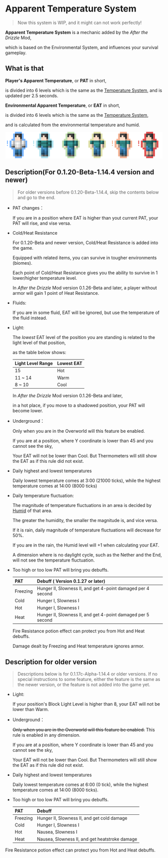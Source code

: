 # Apparent Temperature System

> Now this system is WIP, and it might can not work perfectly!

**Apparent Temperature System** is a mechanic added by the *After the Drizzle* Mod,

which is based on the Environmental System, and influences your survival gameplay.

## What is that

**Player's Apparent Temperature**, or **PAT** in short, 

is divided into 6 levels which is the same as the [Temperature System](humid.md), and is updated per 2.5 seconds.

**Environmental Apparent Temperature**, or **EAT** in short, 

is divided into 6 levels which is the same as the [Temperature System](humid.md), 

and is calculated from the environmental temperature and humid.

![Icons of all levels of PAT](../.gitbook/assets/temperature.png)

## Description(For 0.1.20-Beta-1.14.4 version and newer)

> For older versions before 0.1.20-Beta-1.14.4, skip the contents below and go to the end.

- PAT changes：

  If you are in a position where EAT is higher than yout current PAT, your PAT will rise, and vise versa.

- Cold/Heat Resistance

  For 0.1.20-Beta and newer version, Cold/Heat Resistance is added into the game.
  
  Equipped with related items, you can survive in tougher environments (biomes).

  Each point of Cold/Heat Resistance gives you the ability to survive in 1 lower/higher temperature level.
  
  In *After the Drizzle* Mod version 0.1.26-Beta and later, a player without armor will gain 1 point of Heat Resistance.

- Fluids:

  If you are in some fluid, EAT will be ignored, but use the temperature of the fluid instead.

- Light:

  The *lowest* EAT level of the position you are standing is related to the light level of that position,
  
  as the table below shows:

  | Light Level Range | Lowest EAT |
  |---------------|------------------|
  |         15         |          Hot         |
  |     11 ~ 14    |           Warm        |
  |      8 ~ 10     |           Cool         |
  
  In *After the Drizzle* Mod version 0.1.26-Beta and later, 
  
  in a hot place, if you move to a shadowed position, your PAT will become lower.

- Underground：

  Only when you are in the Overworld will this feature be enabled.
  
  If you are at a position, where Y coordinate is lower than 45 and you cannot see the sky,
  
  Your EAT will not be lower than Cool. But Thermometers will still show the EAT as if this rule did not exist.

- Daily highest and lowest temperatures

  Daily lowest temperature comes at 3:00 (21000 ticks), while the highest temperature comes at 14:00 (8000 ticks)

- Daily temperature fluctuation:

  The magnitude of temperature fluctuations in an area is decided by [Humid](humid.md) of that area.
  
  The greater the humidity, the smaller the magnitude is, and vice versa.
  
  If it is rain, daily magnitude of temperature fluctuations will decrease for 50%.

  If you are in the rain, the Humid level will +1 when calculating your EAT.
  
  A dimension where is no daylight cycle, such as the Nether and the End, will not see the temperature fluctuation.

- Too high or too low PAT will bring you debuffs.

  | PAT | Debuff ( Version 0.1.27 or later) |
  |----------|-----------|
  |    Freezing   | Hunger Ⅱ, Slowness Ⅱ, and get 4-point damaged per 4 second |
  |    Cold   | Hunger Ⅰ, Slowness Ⅰ |
  |    Hot   | Hunger Ⅰ, Slowness Ⅰ |
  |    Heat   | Hunger Ⅱ, Slowness Ⅱ, and get 4-point damaged per 5 second |

  Fire Resistance potion effect can protect you from Hot and Heat debuffs.

  Damage dealt by Freezing and Heat temperature ignores armor.

## Description for older version

> Descriptions below is for 0.1.17c-Alpha-1.14.4 or older versions. If no special instructions to some feature, either the feature is the same as the newer version, or the feature is not added into the game yet.

- Light:

  If your position's Block Light Level is higher than 8, your EAT will not be lower than Warm.

- Underground：

  ~~Only when you are in the Overworld will this feature be enabled.~~ This rule is enabled in any dimension.
  
  If you are at a position, where Y coordinate is lower than 45 and you cannot see the sky,
  
  Your EAT will not be lower than Cool. But Thermometers will still show the EAT as if this rule did not exist.
- Daily highest and lowest temperatures

  Daily lowest temperature comes at 6:00 (0 tick), while the highest temperature comes at 14:00 (8000 ticks).


- Too high or too low PAT will bring you debuffs.

  | PAT | Debuff |
  |----------|-----------|
  |    Freezing   | Hunger Ⅱ, Slowness Ⅱ, and get cold damage |
  |    Cold   | Hunger Ⅰ, Slowness Ⅰ |
  |    Hot   | Nausea, Slowness Ⅰ |
  |    Heat   | Nausea, Slowness Ⅱ, and get heatstroke damage |

Fire Resistance potion effect can protect you from Hot and Heat debuffs.
